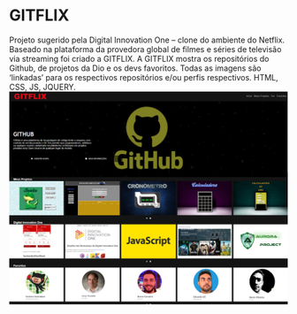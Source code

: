 # GITFLIX
Projeto sugerido pela Digital Innovation One – clone do ambiente do Netflix.
Baseado na plataforma da provedora global de filmes e séries de televisão via streaming foi criado a GITFLIX. A GITFLIX mostra os repositórios do Github, de projetos da Dio e os devs favoritos.
Todas as imagens são ‘linkadas’ para os respectivos repositórios e/ou perfis respectivos.
HTML, CSS, JS, JQUERY.
![gitflix](https://github.com/Marco-Jardim872/GITFLIX/blob/main/img/cap.png)
